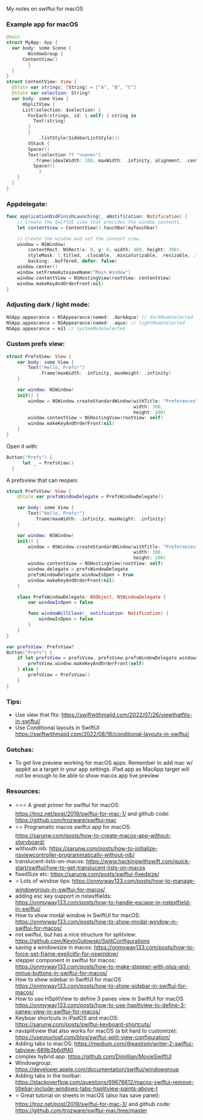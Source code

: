 My notes on swiftui for macOS <!--more-->

### Example app for macOS
```swift
@main
struct MyApp: App {
  var body: some Scene {
		WindowGroup {
      ContentView()
		}
  }
}
struct ContentView: View {
  @State var strings: [String] = ["A", "B", "C"]
  @State var selection: String?
  var body: some View {
	  HSplitView {
      List(selection: $selection) {
        ForEach(strings, id: \.self) { string in
          Text(string)
      	}
	    }
			.listStyle(SidebarListStyle())
	    VStack {
        Spacer()
        Text(selection ?? "<none>")
          .frame(idealWidth: 100, maxWidth: .infinity, alignment: .center)
   		  Spacer()
			}
    }
  }
}
```

### Appdelegate:
```swift
func applicationDidFinishLaunching(_ aNotification: Notification) {
    // Create the SwiftUI view that provides the window contents.
    let contentView = ContentView().touchBar(myTouchbar)

    // Create the window and set the content view.
    window = NSWindow(
        contentRect: NSRect(x: 0, y: 0, width: 480, height: 300),
        styleMask: [.titled, .closable, .miniaturizable, .resizable, .fullSizeContentView],
        backing: .buffered, defer: false)
    window.center()
    window.setFrameAutosaveName("Main Window")
    window.contentView = NSHostingView(rootView: contentView)
    window.makeKeyAndOrderFront(nil)
}
```

### Adjusting dark / light mode:
```swift
NSApp.appearance = NSAppearance(named: .darkAqua) // darkModeSelected
NSApp.appearance = NSAppearance(named: .aqua) // lightModeSelected
NSApp.appearance = nil // systemModeSelected
```

### Custom prefs view:
```swift
struct PrefsView: View {
    var body: some View {
        Text("Hello, Prefs!")
            .frame(maxWidth: .infinity, maxHeight: .infinity)
    }

    var window: NSWindow!
    init() {
        window = NSWindow.createStandardWindow(withTitle: "Preferences",
                                               width: 300,
                                               height: 100)
        window.contentView = NSHostingView(rootView: self)
        window.makeKeyAndOrderFront(nil)
    }
}
```
Open it with:
```swift
Button("Prefs") {
      let _ = PrefsView()
  }
```

A prefsview that can reopen:

```swift
struct PrefsView: View {
    @State var prefsWindowDelegate = PrefsWindowDelegate()

    var body: some View {
        Text("Hello, Prefs!")
          .frame(maxWidth: .infinity, maxHeight: .infinity)
    }

    var window: NSWindow!
    init() {
        window = NSWindow.createStandardWindow(withTitle: "Preferences",
                                               width: 300,
                                               height: 100)
        window.contentView = NSHostingView(rootView: self)
        window.delegate = prefsWindowDelegate
        prefsWindowDelegate.windowIsOpen = true
        window.makeKeyAndOrderFront(nil)
    }

    class PrefsWindowDelegate: NSObject, NSWindowDelegate {
        var windowIsOpen = false

        func windowWillClose(_ notification: Notification) {
            windowIsOpen = false
        }
    }
}
```

```swift
var prefsView: PrefsView?
Button("Prefs") {
    if let prefsView = prefsView, prefsView.prefsWindowDelegate.windowIsOpen {
        prefsView.window.makeKeyAndOrderFront(self)
    } else {
        prefsView = PrefsView()
    }
}
```

### Tips:
- Use view that fits: https://swiftwithmajid.com/2022/07/26/viewthatfits-in-swiftui/
- Use Conditional layouts in SwiftUI https://swiftwithmajid.com/2022/08/16/conditional-layouts-in-swiftui/

### Gotchas:
-  To get live preview working for macOS apps. Remember to add mac w/ appkit as a target in your app settings. iPad app as MacApp target will not be enough to be able to show macos app live preview

### Resources:
- ⭐⭐⭐ A great primer for swiftui for macOS: https://troz.net/post/2019/swiftui-for-mac-1/ and github code: https://github.com/trozware/swiftui-mac
- ⭐⭐ Programatic macos swiftui app for macOS: https://sarunw.com/posts/how-to-create-macos-app-without-storyboard/
- withouth nib: https://sarunw.com/posts/how-to-initialize-nsviewcontroller-programmatically-without-nib/
- translucent-lists-on-macos: https://www.hackingwithswift.com/quick-start/swiftui/how-to-get-translucent-lists-on-macos
- fixedSize etc: https://sarunw.com/posts/swiftui-fixedsize/
- ⭐ Lots of window tips: https://onmyway133.com/posts/how-to-manage-windowgroup-in-swiftui-for-macos/
- adding esc key support in nstextfields: https://onmyway133.com/posts/how-to-handle-escape-in-nstextfield-in-swiftui/
- How to show modal window in SwiftUI for macOS: https://onmyway133.com/posts/how-to-show-modal-window-in-swiftui-for-macos/
- not swiftui, but has a nice structure for splitview: https://github.com/KevinGutowski/SplitConfigurations
- saving a windowsize in macos: https://onmyway133.com/posts/how-to-force-set-frame-explicitly-for-nswindow/
- stepper component in swiftui for macos: https://onmyway133.com/posts/how-to-make-stepper-with-plus-and-minus-buttons-in-swiftui-for-macos/
- How to show sidebar in SwiftUI for macOS https://onmyway133.com/posts/how-to-show-sidebar-in-swiftui-for-macos/
- How to use HSplitView to define 3 panes view in SwiftUI for macOS https://onmyway133.com/posts/how-to-use-hsplitview-to-define-3-panes-view-in-swiftui-for-macos/
- Keyboar shortcuts in iPadOS and macOS: https://sarunw.com/posts/swiftui-keyboard-shortcuts/
- navsplitview that also works for macOS (a bit hard to customize): https://useyourloaf.com/blog/swiftui-split-view-configuration/ 
- Adding tabs to macOS: https://medium.com/@eastism/writer-2-swiftui-tabview-689b3b6dff40
- complex hybrid app: https://github.com/Dimillian/MovieSwiftUI
- Windowgroup: https://developer.apple.com/documentation/swiftui/windowgroup
- Adding tabs in the toolbar: https://stackoverflow.com/questions/69676612/macos-swiftui-remove-titlebar-include-windows-tabs-hsplitview-paints-above-t
- ⭐ Great tutorial on sheets in macOS (also has save panel): https://troz.net/post/2019/swiftui-for-mac-3/ and github code: https://github.com/trozware/swiftui-mac/tree/master
